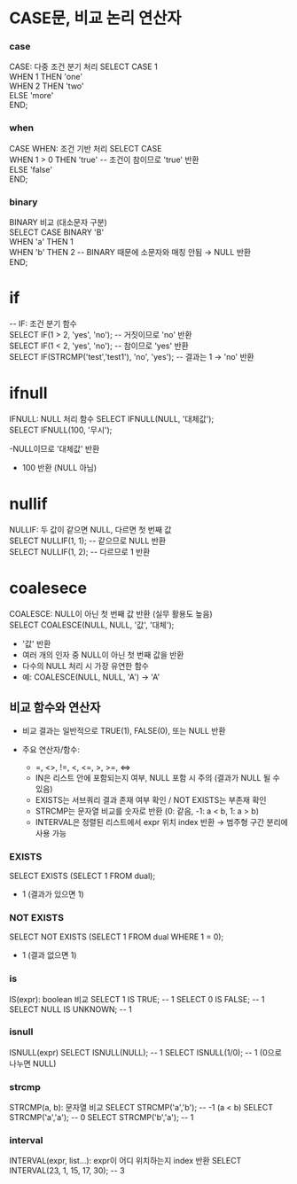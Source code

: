 # CASE문, 비교 논리 연산자 

### case 
CASE: 다중 조건 분기 처리
SELECT CASE 1          
    WHEN 1 THEN 'one'                
    WHEN 2 THEN 'two'           
    ELSE 'more'           
END;        

### when
CASE WHEN: 조건 기반 처리
SELECT CASE          
    WHEN 1 > 0 THEN 'true'  -- 조건이 참이므로 'true' 반환         
    ELSE 'false'        
END;        

### binary
BINARY 비교 (대소문자 구분)         
SELECT CASE BINARY 'B'       
    WHEN 'a' THEN 1         
    WHEN 'b' THEN 2   -- BINARY 때문에 소문자와 매칭 안됨 → NULL 반환           
END;         

# if
-- IF: 조건 분기 함수           
SELECT IF(1 > 2, 'yes', 'no');   -- 거짓이므로 'no' 반환          
SELECT IF(1 < 2, 'yes', 'no');   -- 참이므로 'yes' 반환        
SELECT IF(STRCMP('test','test1'), 'no', 'yes'); -- 결과는 1 → 'no' 반환       

# ifnull
IFNULL: NULL 처리 함수
SELECT IFNULL(NULL, '대체값');   
SELECT IFNULL(100, '무시');                 

-NULL이므로 '대체값' 반환       
- 100 반환 (NULL 아님)

# nullif 
NULLIF: 두 값이 같으면 NULL, 다르면 첫 번째 값           
SELECT NULLIF(1, 1);      -- 같으므로 NULL 반환       
SELECT NULLIF(1, 2);      -- 다르므로 1 반환       

# coalesece          
COALESCE: NULL이 아닌 첫 번째 값 반환 (실무 활용도 높음)          
SELECT COALESCE(NULL, NULL, '값', '대체');               
- '값' 반환
- 여러 개의 인자 중 NULL이 아닌 첫 번째 값을 반환
- 다수의 NULL 처리 시 가장 유연한 함수
- 예: COALESCE(NULL, NULL, 'A') → 'A'

## 비교 함수와 연산자 

- 비교 결과는 일반적으로 TRUE(1), FALSE(0), 또는 NULL 반환
  
- 주요 연산자/함수:
  - =, <>, !=, <, <=, >, >=, <=>
  - IN은 리스트 안에 포함되는지 여부, NULL 포함 시 주의 (결과가 NULL 될 수 있음)
  - EXISTS는 서브쿼리 결과 존재 여부 확인 / NOT EXISTS는 부존재 확인
  - STRCMP는 문자열 비교를 숫자로 반환 (0: 같음, -1: a < b, 1: a > b)
  - INTERVAL은 정렬된 리스트에서 expr 위치 index 반환 → 범주형 구간 분리에 사용 가능


### EXISTS
SELECT EXISTS (SELECT 1 FROM dual);  

- 1 (결과가 있으면 1)


### NOT EXISTS
SELECT NOT EXISTS (SELECT 1 FROM dual WHERE 1 = 0); 

- 1 (결과 없으면 1)

### is 
IS(expr): boolean 비교
SELECT 1 IS TRUE;                 -- 1
SELECT 0 IS FALSE;                -- 1
SELECT NULL IS UNKNOWN;          -- 1
### isnull
ISNULL(expr)
SELECT ISNULL(NULL);             -- 1
SELECT ISNULL(1/0);              -- 1 (0으로 나누면 NULL)

### strcmp
STRCMP(a, b): 문자열 비교
SELECT STRCMP('a','b');          -- -1 (a < b)
SELECT STRCMP('a','a');          -- 0
SELECT STRCMP('b','a');          -- 1

### interval
INTERVAL(expr, list...): expr이 어디 위치하는지 index 반환
SELECT INTERVAL(23, 1, 15, 17, 30); -- 3
